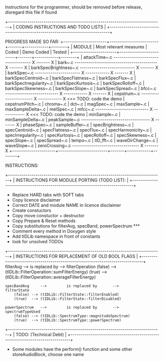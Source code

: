 Instructions for the programmer, should be removed before release, disregard this file if found

+------------------------------------------------------------------------------+
|                      CODING INSTRUCTIONS AND TODO LISTS                      |
+------------------------------------------------------------------------------+

PROGRESS MADE SO FAR:
+----------------------+-------------------------+-------+------------+--------+
|        MODULE        |  Most relevant measures | Coded | Demo Coded | Tested |
+----------------------+-------------------------+-------+------------+--------+
| attackTime~.c ------------------------------------ X ------- X
| bark~.c ------------------------------------------ X ------- X
| barkSpecBrightness~.c ---------------------------- X ------- X
| barkSpec~.c ----------------------- X ------------ X ------- X
| barkSpecCentroid~.c
| barkSpecFlatness~.c
| barkSpecFlux~.c
| barkSpecIrregularity~.c
| barkSpecKurtosis~.c
| barkSpecRolloff~.c
| barkSpecSkewness~.c
| barkSpecSlope~.c
| barkSpecSpread~.c
| bfcc~.c --------------------------- X ------------ X ------- X
| cepstrum~.c ----------------------- X ------------ X                          <<< TODO: code the demo
| cepstrumPitch~.c
| chroma~.c
| dct~.c
| magSpec~.c
| maxSample~.c
| maxSampleDelta~.c
| melSpec~.c
| mfcc~.c --------------------------- X ------------ X                          <<< TODO: code the demo
| minSample~.c
| minSampleDelta~.c
| peakSample~.c  ----------------------------------- X ------- X
| phaseSpec~.c
| sampleBuffer~.c
| specBrightness~.c
| specCentroid~.c
| specFlatness~.c
| specFlux~.c
| specHarmonicity~.c
| specIrregularity~.c
| specKurtosis~.c
| specRolloff~.c
| specSkewness~.c
| specSlope~.c
| specSpread~.c
| tempo~.c
| tID_fft~.c
| waveDirChange~.c
| waveSlope~.c
| zeroCrossing~.c ---------------------------------- X ------- X
+----------------------+-------------------------+-------+------------+--------+


INSTRUCTIONS:

+------------------------------------------------------------------------------+
| INSTRUCTIONS FOR MODULE PORTING (TODO LIST):                                 |
+------------------------------------------------------------------------------+
 - Replace HARD tabs with SOFT tabs
 - Copy licence disclaimer
 - Correct DATE and module NAME in licence disclaimer
 - Create constuctors
 - Copy move constuctor + destructor
 - Copy Prepare & Reset methods
 - Copy substitutions for filterAvg, specBand, powerSpectrum ***
 - Comment every method in Doxygen style
 - Add tIDLib namespace in front of constants
 - look for unsolved TODOs

+------------------------------------------------------------------------------+
| INSTRUCTIONS FOR REPLACEMENT OF OLD BOOL FLAGS                               |
+------------------------------------------------------------------------------+
    filterAvg       -->         is replaced by       -->        filterOperation
        (false) --> (tIDLib::FilterOperation::sumFilterEnergy)
        (true)  --> (tIDLib::FilterOperation::averageFilterEnergy)

    specBandAvg     -->         is replaced by       -->        filterState
        (false) --> (tIDLib::FilterState::filterEnabled)
        (true)  --> (tIDLib::FilterState::filterDisabled)

    powerSpectrum   -->         is replaced by       -->        spectrumTypeUsed
        (false) --> (tIDLib::SpectrumType::magnitudeSpectrum)
        (true)  --> (tIDLib::SpectrumType::powerSpectrum)


+------------------------------------------------------------------------------+
| TODO: (Technical Debt)                                                       |
+------------------------------------------------------------------------------+
 - Some modules have the perform() function and some other storeAudioBlock,
   choose one name
